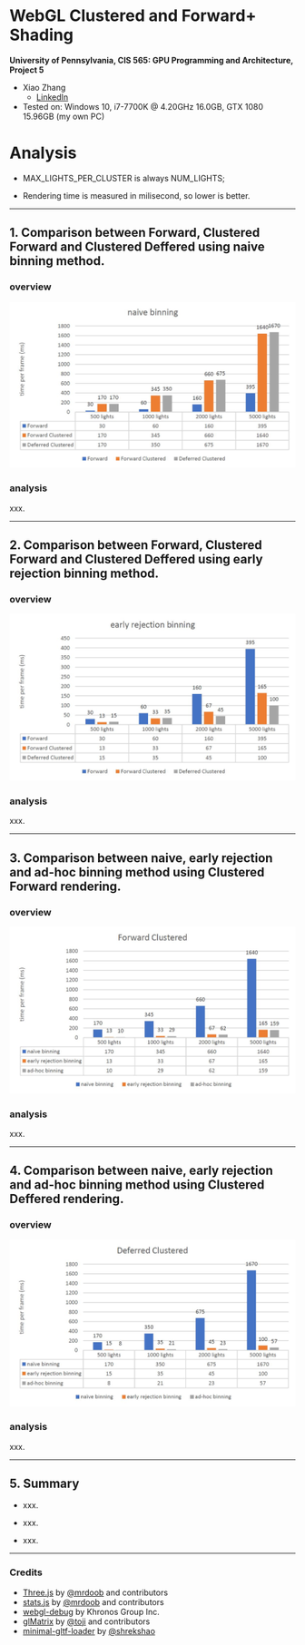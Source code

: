 WebGL Clustered and Forward+ Shading
======================

**University of Pennsylvania, CIS 565: GPU Programming and Architecture, Project 5**

* Xiao Zhang
  * [LinkedIn](https://www.linkedin.com/in/xiao-zhang-674bb8148/)
* Tested on: Windows 10, i7-7700K @ 4.20GHz 16.0GB, GTX 1080 15.96GB (my own PC)

Analysis 
======================
* MAX_LIGHTS_PER_CLUSTER is always NUM_LIGHTS;

* Rendering time is measured in milisecond, so lower is better.

---

## 1. Comparison between Forward, Clustered Forward and Clustered Deffered using naive binning method. 

### overview

![](img/2.jpg)

### analysis

xxx.

---

## 2. Comparison between Forward, Clustered Forward and Clustered Deffered using early rejection binning method.

### overview

![](img/3.jpg)

### analysis

xxx.

---

## 3. Comparison between naive, early rejection and ad-hoc binning method using Clustered Forward rendering.

### overview

![](img/4.jpg)

### analysis

xxx.

---

## 4. Comparison between naive, early rejection and ad-hoc binning method using Clustered Deffered rendering.

### overview

![](img/5.jpg)

### analysis

xxx.

---

## 5. Summary

* xxx.

* xxx.

* xxx.

---

### Credits

* [Three.js](https://github.com/mrdoob/three.js) by [@mrdoob](https://github.com/mrdoob) and contributors
* [stats.js](https://github.com/mrdoob/stats.js) by [@mrdoob](https://github.com/mrdoob) and contributors
* [webgl-debug](https://github.com/KhronosGroup/WebGLDeveloperTools) by Khronos Group Inc.
* [glMatrix](https://github.com/toji/gl-matrix) by [@toji](https://github.com/toji) and contributors
* [minimal-gltf-loader](https://github.com/shrekshao/minimal-gltf-loader) by [@shrekshao](https://github.com/shrekshao)
